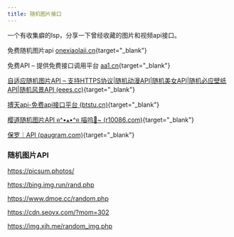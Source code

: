```yaml
---
title: 随机图片接口
---
```


一个有收集癖的lsp，分享一下曾经收藏的图片和视频api接口。

免费随机图片api [onexiaolaji.cn](https://www.onexiaolaji.cn/RandomPicture){target="_blank"}

免费API – 提供免费接口调用平台 [aa1.cn](https://api.aa1.cn/){target="_blank"}

[自适应随机图片API – 支持HTTPS协议|随机动漫API|随机美女API|随机必应壁纸API|随机风景API (eees.cc)](https://tuapi.eees.cc/){target="_blank"}

[搏天api-免费api接口平台 (btstu.cn)](https://api.btstu.cn/){target="_blank"}

[樱道随机图片API ฅ^•ﻌ•^ฅ 喵呜🐾~ (r10086.com)](https://img.r10086.com/){target="_blank"}

[保罗｜API (paugram.com)](https://api.paugram.com/){target="_blank"}

### 随机图片API

https://picsum.photos/

https://bing.img.run/rand.php

https://www.dmoe.cc/random.php

https://cdn.seovx.com/?mom=302

https://img.xjh.me/random_img.php
